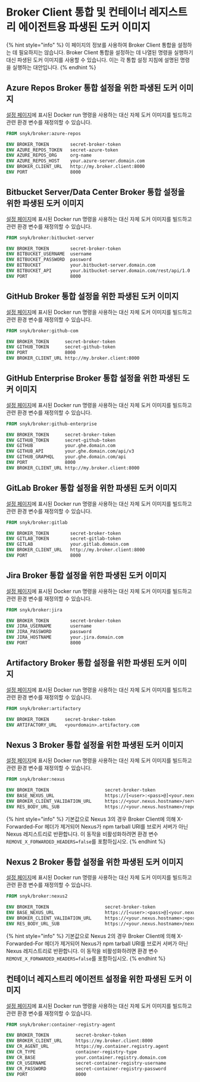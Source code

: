 # Broker Client 통합 및 컨테이너 레지스트리 에이전트용 파생된 도커 이미지

{% hint style="info" %}
이 페이지의 정보를 사용하여 Broker Client 통합을 설정하는 데 필요하지는 않습니다. Broker Client 통합을 설정하는 데 나열된 명령을 실행하기 대신 파생된 도커 이미지를 사용할 수 있습니다. 이는 각 통합 설정 지침에 설명된 명령을 실행하는 대안입니다.
{% endhint %}

## Azure Repos Broker 통합 설정을 위한 파생된 도커 이미지

[설정 페이지](azure-repos-prerequisites-and-steps-to-install-and-configure-broker/setup-broker-with-azure-repos.md)에 표시된 Docker run 명령을 사용하는 대신 자체 도커 이미지를 빌드하고 관련 환경 변수를 재정의할 수 있습니다.

```dockerfile
FROM snyk/broker:azure-repos

ENV BROKER_TOKEN        secret-broker-token
ENV AZURE_REPOS_TOKEN   secret-azure-token
ENV AZURE_REPOS_ORG     org-name
ENV AZURE_REPOS_HOST    your.azure-server.domain.com
ENV BROKER_CLIENT_URL   http://my.broker.client:8000
ENV PORT                8000
```

## Bitbucket Server/Data Center Broker 통합 설정을 위한 파생된 도커 이미지

[설정 페이지](bitbucket-server-data-center-prerequisites-and-steps-to-install-and-configure-broker/data-center.md)에 표시된 Docker run 명령을 사용하는 대신 자체 도커 이미지를 빌드하고 관련 환경 변수를 재정의할 수 있습니다.

```dockerfile
FROM snyk/broker:bitbucket-server

ENV BROKER_TOKEN        secret-broker-token
ENV BITBUCKET_USERNAME  username
ENV BITBUCKET_PASSWORD  password
ENV BITBUCKET           your.bitbucket-server.domain.com
ENV BITBUCKET_API       your.bitbucket-server.domain.com/rest/api/1.0
ENV PORT                8000
```

## GitHub Broker 통합 설정을 위한 파생된 도커 이미지

[설정 페이지](github-prerequisites-and-steps-to-install-and-configure-broker/github-install-and-configure-using-docker.md)에 표시된 Docker run 명령을 사용하는 대신 자체 도커 이미지를 빌드하고 관련 환경 변수를 재정의할 수 있습니다.

```dockerfile
FROM snyk/broker:github-com

ENV BROKER_TOKEN      secret-broker-token
ENV GITHUB_TOKEN      secret-github-token
ENV PORT              8000
ENV BROKER_CLIENT_URL http://my.broker.client:8000
```

## GitHub Enterprise Broker 통합 설정을 위한 파생된 도커 이미지

[설정 페이지](github-enterprise-prerequisites-and-steps-to-install-and-configure-broker/github-enterprise-install-and-configure-using-docker.md)에 표시된 Docker run 명령을 사용하는 대신 자체 도커 이미지를 빌드하고 관련 환경 변수를 재정의할 수 있습니다.

```dockerfile
FROM snyk/broker:github-enterprise

ENV BROKER_TOKEN      secret-broker-token
ENV GITHUB_TOKEN      secret-github-token
ENV GITHUB            your.ghe.domain.com
ENV GITHUB_API        your.ghe.domain.com/api/v3
ENV GITHUB_GRAPHQL    your.ghe.domain.com/api
ENV PORT              8000
ENV BROKER_CLIENT_URL http://my.broker.client:8000
```

## GitLab Broker 통합 설정을 위한 파생된 도커 이미지

[설정 페이지](gitlab-prerequisites-and-steps-to-install-and-configure-broker/setup-broker-with-gitlab.md)에 표시된 Docker run 명령을 사용하는 대신 자체 도커 이미지를 빌드하고 관련 환경 변수를 재정의할 수 있습니다.

```dockerfile
FROM snyk/broker:gitlab

ENV BROKER_TOKEN        secret-broker-token
ENV GITLAB_TOKEN        secret-gitlab-token
ENV GITLAB              your.gitlab.domain.com
ENV BROKER_CLIENT_URL   http://my.broker.client:8000
ENV PORT                8000
```

## Jira Broker 통합 설정을 위한 파생된 도커 이미지

[설정 페이지](jira-prerequisites-and-steps-to-install-and-configure-broker/setup-broker-with-jira.md)에 표시된 Docker run 명령을 사용하는 대신 자체 도커 이미지를 빌드하고 관련 환경 변수를 재정의할 수 있습니다.

```dockerfile
FROM snyk/broker:jira

ENV BROKER_TOKEN        secret-broker-token
ENV JIRA_USERNAME       username
ENV JIRA_PASSWORD       password
ENV JIRA_HOSTNAME       your.jira.domain.com
ENV PORT                8000
```

## Artifactory Broker 통합 설정을 위한 파생된 도커 이미지

[설정 페이지](artifactory-repository-install-and-configure-broker/set-up-snyk-broker-with-artifactory-repository.md)에 표시된 Docker run 명령을 사용하는 대신 자체 도커 이미지를 빌드하고 관련 환경 변수를 재정의할 수 있습니다.

```dockerfile
FROM snyk/broker:artifactory

ENV BROKER_TOKEN      secret-broker-token
ENV ARTIFACTORY_URL   <yourdomain>.artifactory.com
```

## Nexus 3 Broker 통합 설정을 위한 파생된 도커 이미지

[설정 페이지](nexus-repository-prerequisites-and-steps-to-install-and-configure-broker/set-up-snyk-broker-with-nexus-repository-manager.md)에 표시된 Docker run 명령을 사용하는 대신 자체 도커 이미지를 빌드하고 관련 환경 변수를 재정의할 수 있습니다.

```dockerfile
FROM snyk/broker:nexus

ENV BROKER_TOKEN                     secret-broker-token
ENV BASE_NEXUS_URL                   https://[<user>:<pass>@]<your.nexus.hostname>
ENV BROKER_CLIENT_VALIDATION_URL     https://<your.nexus.hostname>/service/rest/v1/status[/check]
ENV RES_BODY_URL_SUB                 https://<your.nexus.hostname>/repository
```

{% hint style="info" %}
기본값으로 Nexus 3의 경우 Broker Client에 의해 X-Forwarded-For 헤더가 제거되어 Nexus가 npm tarball URI를 브로커 서버가 아닌 Nexus 레지스트리로 반환합니다. 이 동작을 비활성화하려면 환경 변수 `REMOVE_X_FORWARDED_HEADERS=false`를 포함하십시오.
{% endhint %}

## Nexus 2 Broker 통합 설정을 위한 파생된 도커 이미지

[설정 페이지](nexus-repository-prerequisites-and-steps-to-install-and-configure-broker/set-up-snyk-broker-with-nexus-repository-manager.md)에 표시된 Docker run 명령을 사용하는 대신 자체 도커 이미지를 빌드하고 관련 환경 변수를 재정의할 수 있습니다.

```dockerfile
FROM snyk/broker:nexus2

ENV BROKER_TOKEN                     secret-broker-token
ENV BASE_NEXUS_URL                   https://[<user>:<pass>@]<your.nexus.hostname>
ENV BROKER_CLIENT_VALIDATION_URL     https://<your.nexus.hostname>:<port>/systemcheck 
ENV RES_BODY_URL_SUB                 https://<your.nexus.hostname>/nexus/content/(groups|repositories)
```

{% hint style="info" %}
기본값으로 Nexus 2의 경우 Broker Client에 의해 X-Forwarded-For 헤더가 제거되어 Nexus가 npm tarball URI를 브로커 서버가 아닌 Nexus 레지스트리로 반환합니다. 이 동작을 비활성화하려면 환경 변수 `REMOVE_X_FORWARDED_HEADERS=false`를 포함하십시오.
{% endhint %}

## 컨테이너 레지스트리 에이전트 설정을 위한 파생된 도커 이미지

[설정 페이지](../snyk-broker-container-registry-agent/)에 표시된 Docker run 명령을 사용하는 대신 자체 도커 이미지를 빌드하고 관련 환경 변수를 재정의할 수 있습니다.

```dockerfile
FROM snyk/broker:container-registry-agent

ENV BROKER_TOKEN          secret-broker-token
ENV BROKER_CLIENT_URL     https://my.broker.client:8000
ENV CR_AGENT_URL          https://my.container.registry.agent
ENV CR_TYPE               container-registry-type
ENV CR_BASE               your.container.registry.domain.com
ENV CR_USERNAME           secret-container-registry-username
ENV CR_PASSWORD           secret-container-registry-password
ENV PORT                  8000
```  